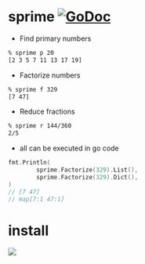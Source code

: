 sprime [![GoDoc](https://godoc.org/github.com/otiai10/sprime?status.svg)](https://godoc.org/github.com/otiai10/sprime)
==========

- Find primary numbers
```sh
% sprime p 20
[2 3 5 7 11 13 17 19]
```
- Factorize numbers
```sh
% sprime f 329
[7 47]
```
- Reduce fractions
```sh
% sprime r 144/360
2/5
```

- all can be executed in go code
```go
fmt.Println(
        sprime.Factorize(329).List(),
        sprime.Factorize(329).Dict(),
)
// [7 47]
// map[7:1 47:1]
```

# install

![](http://cdn-ak.f.st-hatena.com/images/fotolife/o/otiai10/20141011/20141011203635.png)
